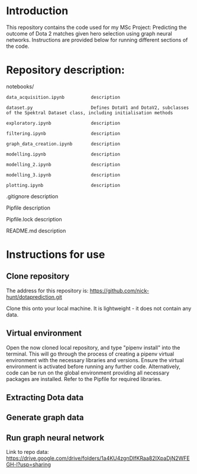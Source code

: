 # Introduction
This repository contains the code used for my MSc Project: Predicting the outcome of Dota 2 matches given hero selection using graph neural networks.
Instructions are provided below for running different sections of the code.

# Repository description:
notebooks/

    data_acquisition.ipynb          description

    dataset.py                      Defines DotaV1 and DotaV2, subclasses of the Spektral Dataset class, including initialisation methods

    exploratory.ipynb               description

    filtering.ipynb                 description

    graph_data_creation.ipynb       description

    modelling.ipynb                 description

    modelling_2.ipynb               description

    modelling_3.ipynb               description

    plotting.ipynb                  description

.gitignore                          description

Pipfile                             description

Pipfile.lock                        description

README.md                           description
# Instructions for use
## Clone repository
The address for this repository is:
https://github.com/nick-hunt/dotaprediction.git

Clone this onto your local machine. It is lightweight - it does not contain any data.
## Virtual environment
Open the now cloned local repository, and type "pipenv install" into the terminal. This will go through the process of creating a pipenv virtual environment with the necessary libraries and versions.
Ensure the virtual environment is activated before running any further code.
Alternatively, code can be run on the global environment providing all necessary packages are installed. Refer to the Pipfile for required libraries.
## Extracting Dota data

## Generate graph data

## Run graph neural network

Link to repo data:
https://drive.google.com/drive/folders/1a4KU4zgnDIfKRaa82IXpaDjN2WFEGH-l?usp=sharing
